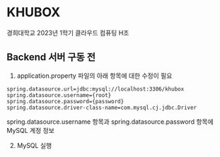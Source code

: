 # KHUBOX
경희대학교 2023년 1학기 클라우드 컴퓨팅 H조

## Backend 서버 구동 전

1. application.property 파일의 아래 항목에 대한 수정이 필요

```
spring.datasource.url=jdbc:mysql://localhost:3306/khubox
spring.datasource.username={root}
spring.datasource.password={password}
spring.datasource.driver-class-name=com.mysql.cj.jdbc.Driver
```
spring.datasource.username 항목과 spring.datasource.password 항목에 MySQL 계정 정보

2. MySQL 실행
